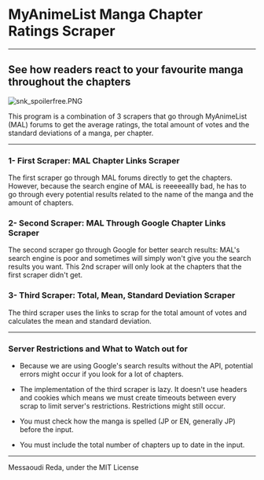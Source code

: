 # MyAnimeList Manga Chapter Ratings Scraper 
________________________________________________________________________________________________________

## See how readers react to your favourite manga throughout the chapters

![snk_spoilerfree.PNG](attachment:snk_spoilerfree.PNG)




This program is a combination of 3 scrapers that go through MyAnimeList (MAL) forums to get the average ratings, the total amount of votes and the standard deviations of a manga, per chapter.
________________________________________________________________________________________________________

### 1- First Scraper: MAL Chapter Links Scraper

The first scraper go through MAL forums directly to get the chapters. However, because the search engine of MAL is reeeeeallly bad, he has to go through every potential results related to the name of the manga and the amount of chapters.

### 2- Second Scraper: MAL Through Google Chapter Links Scraper

The second scraper go through Google for better search results: MAL's search engine is poor and sometimes will simply won't give you the search results you want. This 2nd scraper will only look at the chapters that the first scraper didn't get.

### 3- Third Scraper: Total, Mean, Standard Deviation Scraper

The third scraper uses the links to scrap for the total amount of votes and calculates the mean and standard deviation.
________________________________________________________________________________________________________

### Server Restrictions and What to Watch out for

* Because we are using Google's search results without the API, potential errors might occur if you look for a lot of chapters.
* The implementation of the third scraper is lazy. It doesn't use headers and cookies which means we must create timeouts between every scrap to limit server's restrictions. Restrictions might still occur.

* You must check how the manga is spelled (JP or EN, generally JP) before the input.

* You must include the total number of chapters up to date in the input.

________________________________________________________________________________________________________
Messaoudi Reda, under the MIT License 
